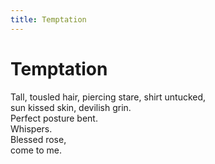 ```yaml
---
title: Temptation
---
```

# Temptation

Tall, tousled hair, piercing stare, shirt untucked, <br/>
sun kissed skin, devilish grin.<br/>
Perfect posture bent. <br/>
Whispers. <br/>
Blessed rose, <br/>
come to me. <br/>